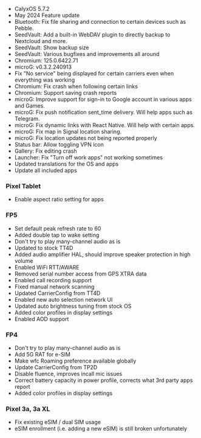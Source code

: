 * CalyxOS 5.7.2
* May 2024 Feature update
* Bluetooth: Fix file sharing and connection to certain devices such as Pebble.
* SeedVault: Add a built-in WebDAV plugin to directly backup to Nextcloud and more.
* SeedVault: Show backup size
* SeedVault: Various bugfixes and improvements all around
* Chromium: 125.0.6422.71
* microG: v0.3.2.240913
* Fix "No service" being displayed for certain carriers even when everything was working
* Chromium: Fix crash when following certain links
* Chromium: Support saving crash reports
* microG: Improve support for sign-in to Google account in various apps and Games. 
* microG: Fix push notification sent_time delivery. Will help apps such as Telegram.
* microG: Fix dynamic links with React Native. Will help with certain apps.
* microG: Fix map in Signal location sharing.
* microG: Fix location updates not being reported properly
* Status bar: Allow toggling VPN icon
* Gallery: Fix editing crash
* Launcher: Fix "Turn off work apps" not working sometimes
* Updated translations for the OS and apps
* Update all included apps

### Pixel Tablet
* Enable aspect ratio setting for apps

### FP5
* Set default peak refresh rate to 60
* Added double tap to wake setting
* Don't try to play many-channel audio as is
* Updated to stock TT4D
* Added audio amplifier HAL, should improve speaker protection in high volume
* Enabled WiFi RTT/AWARE
* Removed serial number access from GPS XTRA data
* Enabled call recording support
* Fixed manual network scanning
* Updated CarrierConfig from TT4D
* Enabled new auto selection network UI
* Updated auto brightness tuning from stock OS
* Added color profiles in display settings
* Enabled AOD support

### FP4
* Don't try to play many-channel audio as is
* Add 5G RAT for e-SIM
* Make wfc Roaming preference available globally
* Update CarrierConfig from TP2D
* Disable fluence, improves incall mic issues
* Correct battery capacity in power profile, corrects what 3rd party apps report
* Added color profiles in display settings

### Pixel 3a, 3a XL
* Fix existing eSIM / dual SIM usage
* eSIM enrollment (i.e. adding a new eSIM) is still broken unfortunately
